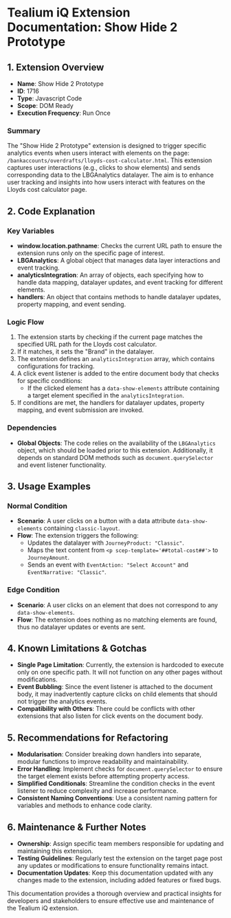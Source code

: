 # Tealium iQ Extension Documentation: Show Hide 2 Prototype

## 1. Extension Overview

- **Name**: Show Hide 2 Prototype
- **ID**: 1716
- **Type**: Javascript Code
- **Scope**: DOM Ready
- **Execution Frequency**: Run Once

### Summary
The "Show Hide 2 Prototype" extension is designed to trigger specific analytics events when users interact with elements on the page: `/bankaccounts/overdrafts/lloyds-cost-calculator.html`. This extension captures user interactions (e.g., clicks to show elements) and sends corresponding data to the LBGAnalytics datalayer. The aim is to enhance user tracking and insights into how users interact with features on the Lloyds cost calculator page.

## 2. Code Explanation

### Key Variables
- **window.location.pathname**: Checks the current URL path to ensure the extension runs only on the specific page of interest.
- **LBGAnalytics**: A global object that manages data layer interactions and event tracking.
- **analyticsIntegration**: An array of objects, each specifying how to handle data mapping, datalayer updates, and event tracking for different elements.
- **handlers**: An object that contains methods to handle datalayer updates, property mapping, and event sending.

### Logic Flow
1. The extension starts by checking if the current page matches the specified URL path for the Lloyds cost calculator.
2. If it matches, it sets the "Brand" in the datalayer.
3. The extension defines an `analyticsIntegration` array, which contains configurations for tracking.
4. A click event listener is added to the entire document body that checks for specific conditions:
   - If the clicked element has a `data-show-elements` attribute containing a target element specified in the `analyticsIntegration`.
5. If conditions are met, the handlers for datalayer updates, property mapping, and event submission are invoked.

### Dependencies
- **Global Objects**: The code relies on the availability of the `LBGAnalytics` object, which should be loaded prior to this extension. Additionally, it depends on standard DOM methods such as `document.querySelector` and event listener functionality.

## 3. Usage Examples

### Normal Condition
- **Scenario**: A user clicks on a button with a data attribute `data-show-elements` containing `classic-layout`.
- **Flow**: The extension triggers the following:
  - Updates the datalayer with `JourneyProduct: "Classic"`.
  - Maps the text content from `<p scep-template='##total-cost##'>` to `JourneyAmount`.
  - Sends an event with `EventAction: "Select Account"` and `EventNarrative: "Classic"`.

### Edge Condition
- **Scenario**: A user clicks on an element that does not correspond to any `data-show-elements`.
- **Flow**: The extension does nothing as no matching elements are found, thus no datalayer updates or events are sent.

## 4. Known Limitations & Gotchas

- **Single Page Limitation**: Currently, the extension is hardcoded to execute only on one specific path. It will not function on any other pages without modifications.
- **Event Bubbling**: Since the event listener is attached to the document body, it may inadvertently capture clicks on child elements that should not trigger the analytics events.
- **Compatibility with Others**: There could be conflicts with other extensions that also listen for click events on the document body.

## 5. Recommendations for Refactoring

- **Modularisation**: Consider breaking down handlers into separate, modular functions to improve readability and maintainability.
- **Error Handling**: Implement checks for `document.querySelector` to ensure the target element exists before attempting property access.
- **Simplified Conditionals**: Streamline the condition checks in the event listener to reduce complexity and increase performance.
- **Consistent Naming Conventions**: Use a consistent naming pattern for variables and methods to enhance code clarity.

## 6. Maintenance & Further Notes

- **Ownership**: Assign specific team members responsible for updating and maintaining this extension.
- **Testing Guidelines**: Regularly test the extension on the target page post any updates or modifications to ensure functionality remains intact.
- **Documentation Updates**: Keep this documentation updated with any changes made to the extension, including added features or fixed bugs.

This documentation provides a thorough overview and practical insights for developers and stakeholders to ensure effective use and maintenance of the Tealium iQ extension.